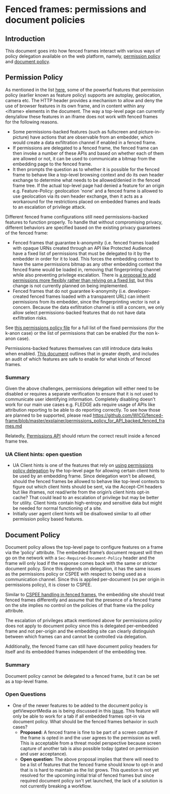 # Fenced frames: permissions and document policies

## Introduction

This document goes into how fenced frames interact with various ways of policy delegation available on the web platform, namely, [permission policy](https://developer.mozilla.org/en-US/docs/Web/HTTP/Feature_Policy) and [document policy](https://wicg.github.io/document-policy/ ). 


## Permission Policy

As mentioned in the list [here](https://developer.mozilla.org/en-US/docs/Web/HTTP/Headers/Feature-Policy#directives), some of the powerful features that permission policy (earlier known as feature policy) supports are autoplay, geolocation, camera etc. The HTTP header provides a mechanism to allow and deny the use of browser features in its own frame, and in content within any &lt;iframe> elements in the document. The way a top-level page can currently deny/allow these features in an iframe does not work with fenced frames for the following reasons. 

*   Some permissions-backed features (such as fullscreen and picture-in-picture) have actions that are observable from an embedder, which would create a data exfiltration channel if enabled in a fenced frame.
*   If permissions are delegated to a fenced frame, the fenced frame can then invoke a number of these APIs and based on whether each of them are allowed or not, it can be used to communicate a bitmap from the embedding page to the fenced frame.
*   It then prompts the question as to whether it is possible for the fenced frame to behave like a top-level browsing context and do its own header exchange to determine what needs to be allowed/denied in the fenced frame tree. If the actual top-level page had denied a feature for an origin e.g. Feature-Policy: geolocation 'none' and a fenced frame is allowed to use geolocation via its own header exchange, then it acts as a workaround for the restrictions placed on embedded frames and leads to an escalation of privilege attack.

Different fenced frame configurations still need permissions-backed features to function properly. To handle that without compromising privacy, different behaviors are specified based on the existing privacy guarantees of the fenced frame:

*   Fenced frames that guarantee k-anonymity (i.e. fenced frames loaded with opaque URNs created through an API like Protected Audience) have a fixed list of permissions that must be delegated to it by the embedder in order for it to load. This forces the embedding context to have the same permissions bitmap as any other embedding context the fenced frame would be loaded in, removing that fingerprinting channel while also preventing privilege escalation. There is [a proposal to add permissions more flexibly rather than relying on a fixed list](https://github.com/WICG/fenced-frame/blob/master/explainer/permissions_policy_for_API_backed_fenced_frames.md), but this change is not currently planned on being implemented.
*   Fenced frames that do not guarantee k-anonymity (i.e. developer-created fenced frames loaded with a transparent URL) can inherit permissions from its embedder, since the fingerprinting vector is not a concern. Because the data exfiltration channel is still a concern, we only allow select permissions-backed features that do not have data exfiltration risks.

See [this permissions policy file](https://source.chromium.org/chromium/chromium/src/+/main:third_party/blink/public/common/frame/fenced_frame_permissions_policies.h) for a full list of the fixed permissions (for the k-anon case) or the list of permissions that can be enabled (for the non k-anon case).

Permissions-backed features themselves can still introduce data leaks when enabled. [This document](https://source.chromium.org/chromium/chromium/src/+/main:content/browser/fenced_frame/PERMISSIONS_POLICIES.md) outlines that in greater depth, and includes an audit of which features are safe to enable for what kinds of fenced frames.

### Summary

Given the above challenges, permissions delegation will either need to be disabled or requires a separate verification to ensure that it is not used to communicate user identifying information. Completely disabling doesn't work for our main use cases e.g. FLEDGE ads require usage of APIs like attribution reporting to be able to do reporting correctly. To see how those are planned to be supported, please read https://github.com/WICG/fenced-frame/blob/master/explainer/permissions_policy_for_API_backed_fenced_frames.md 

Relatedly, [Permissions API](https://developer.mozilla.org/en-US/docs/Web/API/Permissions_API) should return the correct result inside a fenced frame tree.


### UA Client hints: open question



*   UA Client hints is one of the features that rely on [using permissions policy delegation](https://github.com/WICG/ua-client-hints#for-example) by the top-level page for allowing certain client hints to be used by an embedding frame. Since delegation won’t be allowed, should the fenced frames be allowed to behave like top-level contexts to figure out which client hints should be sent, via the Accept-CH headers but like iframes, not read/write from the origin’s client hints opt-in cache? That could lead to an escalation of privilege but may be better for utility. Client hints contain high-entropy and sensitive data but might be needed for normal functioning of a site.
   * Initially user agent client hints will be disallowed similar to all other permission policy based features.  


## Document Policy

Document policy allows the top-level page to configure features on a frame via the ‘policy’ attribute. The embedded frame’s document request will then go on the network with a  `Sec-Required-Document-Policy` header and the frame will only load if the response comes back with the same or stricter document policy. Since this depends on delegation, it has the same issues as the permissions policy or CSPEE with respect to being used as a communication channel. Since this is applied per-document (vs per origin in permissions policy), it is closer to CSPEE.

Similar to [CSPEE handling in fenced frames](https://github.com/shivanigithub/fenced-frame/blob/master/explainer/interaction_with_content_security_policy.md), the embedding site should treat fenced frames differently and assume that the presence of a fenced frame on the site implies no control on the policies of that frame via the policy attribute.  

The escalation of privileges attack mentioned above for permissions policy does not apply to document policy since this is delegated per-embedded frame and not per-origin and the embedding site can clearly distinguish between which frames can and cannot be controlled via delegation. 

Additionally, the fenced frame can still have document policy headers for itself and its embedded frames independent of the embedding tree.


### Summary

Document policy cannot be delegated to a fenced frame, but it can be set as a top-level frame. 


### Open Questions



*   One of the newer features to be added to the document policy is getViewportMedia as is being discussed in this [issue](https://github.com/w3c/mediacapture-screen-share/issues/155). This feature will only be able to work for a tab if all embedded frames opt-in via document policy. What should be the fenced frames behavior in such cases? 
    *   **Proposed:** A fenced frame is fine to be part of a screen capture if the frame is opted in and the user agrees to the permission as well. This is acceptable from a threat model perspective because screen capture of another tab is also possible today (gated on permission and user acceptance).
    *   **Open question:** The above proposal implies that there will need to be a list of features that the fenced frame should know to opt-in and that is is hard to maintain as the list grows. This question is not yet resolved for the upcoming initial trial of fenced frames but since required document policy isn't yet launched, the lack of a solution is not currently breaking a workflow.

